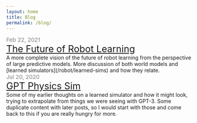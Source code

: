 ```yaml
---
layout: home
title: Blog
permalink: /blog/
---
```


<div>
<div style="color: grey; font-size: 15px;">Feb 22, 2021</div>
<a style="font-size: 25px;" href="/robot/future">The Future of Robot Learning</a>
</div>
A more complete vision of the future of robot learning from the perspective of large predictive models. More discussion of both world models and [learned simulators](/robot/learned-sims) and how they relate.

<div>
<div style="color: grey; font-size: 15px;">Jul 20, 2020</div>
<a style="font-size: 25px;" href="/gpt-sim">GPT Physics Sim</a>
</div>
Some of my earlier thoughts on a learned simulator and how it might look, trying to extrapolate from things we were seeing with GPT-3.
Some duplicate content with later posts, so I would start with those and come back to this if you are really hungry for more.


